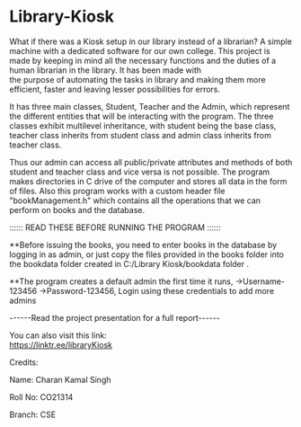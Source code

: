 # Library-Kiosk

What if there was a Kiosk setup in our library instead of a librarian? A simple machine with a dedicated software for our own college.
This project is made by keeping in mind all the necessary functions and the duties of a human librarian in the library. It has been made with  
the purpose of automating the tasks in library and making them more efficient, faster and leaving lesser possibilities for errors.

It has three main classes, Student, Teacher and the Admin, which represent the different entities that will be interacting with the program.
The three classes exhibit multilevel inheritance, with student being the base class, teacher class inherits from student class and admin class 
inherits from teacher class. 

Thus our admin can access all public/private attributes and methods of both student and teacher class and vice versa is not possible.
The program makes directories in C drive of the computer and stores all data in the form of files. Also this program works with a custom 
header file "bookManagement.h" which contains all the operations that we can perform on books and the database. 

:::::: READ THESE BEFORE RUNNING THE PROGRAM ::::::

**Before issuing the books, you need to enter books in the database by logging in as admin, or just copy the files provided in the books folder 
into the bookdata folder created in C:/Library Kiosk/bookdata folder . 

**The program creates a default admin the first time it runs, 
->Username-123456
->Password-123456, Login using these credentials to add more admins

------Read the project presentation for a full report------

You can also visit this link:  
https://linktr.ee/libraryKiosk

Credits: 

Name:       Charan Kamal Singh

Roll No:    CO21314

Branch:     CSE
